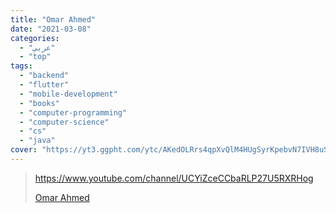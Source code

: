 ```yaml
---
title: "Omar Ahmed"
date: "2021-03-08"
categories:
  - "عربي"
  - "top"
tags:
  - "backend"
  - "flutter"
  - "mobile-development"
  - "books"
  - "computer-programming"
  - "computer-science"
  - "cs"
  - "java"
cover: "https://yt3.ggpht.com/ytc/AKedOLRrs4qpXvQlM4HUgSyrKpebvN7IVH8uSDNh6SKemA=s176-c-k-c0x00ffffff-no-rj"
---
```


> https://www.youtube.com/channel/UCYiZceCCbaRLP27U5RXRHog
>
> [ Omar Ahmed ](https://www.youtube.com/channel/UCYiZceCCbaRLP27U5RXRHog)
